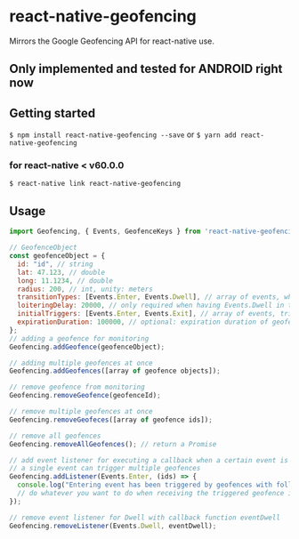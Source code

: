 # react-native-geofencing
Mirrors the Google Geofencing API for react-native use.

## Only implemented and tested for ANDROID right now

## Getting started

`$ npm install react-native-geofencing --save`
or
`$ yarn add react-native-geofencing`

### for react-native < v60.0.0

`$ react-native link react-native-geofencing`

## Usage
```javascript
import Geofencing, { Events, GeofenceKeys } from 'react-native-geofencing';

// GeofenceObject
const geofenceObject = {
  id: "id", // string
  lat: 47.123, // double
  long: 11.1234, // double
  radius: 200, // int, unity: meters
  transitionTypes: [Events.Enter, Events.Dwell], // array of events, what kind of transitions to trigger
  loiteringDelay: 20000, // only required when having Events.Dwell in transitionTypes, time in MS until dwell event should      trigger
  initialTriggers: [Events.Enter, Events.Exit], // array of events, triggers when starting inside/outside of a geofence
  expirationDuration: 100000, // optional: expiration duration of geofence in MS
};
// adding a geofence for monitoring
Geofencing.addGeofence(geofenceObject);

// adding multiple geofences at once
Geofencing.addGeofences([array of geofence objects]);

// remove geofence from monitoring
Geofencing.removeGeofence(geofenceId);

// remove multiple geofences at once
Geofencing.removeGeofeces([array of geofence ids]);

// remove all geofences
Geofencing.removeAllGeofences(); // return a Promise

// add event listener for executing a callback when a certain event is triggered
// a single event can trigger multiple geofences
Geofencing.addListener(Events.Enter, (ids) => {
  console.log("Entering event has been triggered by geofences with following: ", ids);
  // do whatever you want to do when receiving the triggered geofence ids
});

// remove event listener for Dwell with callback function eventDwell
Geofencing.removeListener(Events.Dwell, eventDwell);

```
